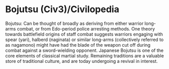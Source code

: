 # Bojutsu (Civ3)/Civilopedia

Bojutsu: Can be thought of broadly as deriving from either warrior long-arms combat, or from Edo-period police arresting methods. One theory towards battlefield origins of staff combat suggests warriors engaging with spear (yari), halberd (naginata) or similar long-arms (collectively referred to as nagamono) might have had the blade of the weapon cut off during combat against a sword-wielding opponent. 
Japanese Bojutsu is one of the core elements of classical martial study. Remaining traditions are a valuable store of traditional culture, and are today undergoing a revival in interest.
